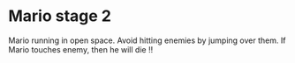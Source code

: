 # Mario stage 2

Mario running in open space. Avoid hitting enemies by jumping over them. If Mario touches enemy, then he will die !!